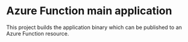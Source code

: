 # Azure Function main application

This project builds the application binary which can be published to an Azure Function resource.